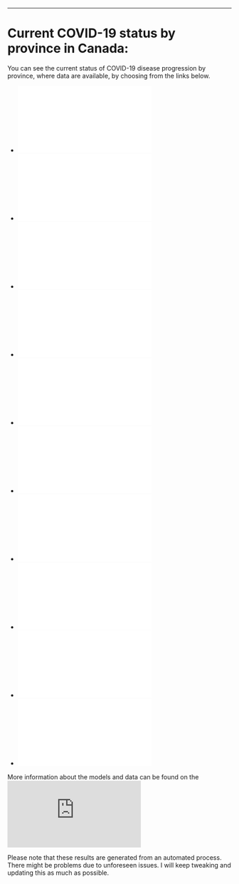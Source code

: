 
---

# Current COVID-19 status by province in Canada:

You can see the current status of COVID-19 disease progression by province, where data are available, by choosing from the links below.

- ![Alberta](./Alberta/README.md)
- ![British Columbia](./BC/README.md)
- ![Manitoba](./Manitoba/README.md)
- ![New Brunswick](./New%20Brunswick/README.md)
- ![Newfoundland and Labrador](./NL/README.md)
- ![Nova Scotia](./Nova%20Scotia/README.md)
- ![Ontario](./Ontario/README.md)
- ![Quebec](./Quebec/README.md)
- ![Yukon](./Yukon/README.md)
- ![Northwest Territories](./inst/doc/NWT/README.md)


More information about the models and data can be found on the ![main page](https://github.com/jae0/adapt/blob/master/README.md)

Please note that these results are generated from an automated process. There might be problems due to unforeseen issues. I will keep tweaking and updating this as much as possible.


